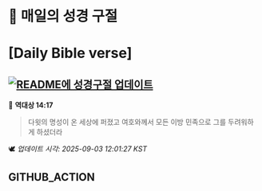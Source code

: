 # 🙏 매일의 성경 구절
# [Daily Bible verse]
## [![README에 성경구절 업데이트](https://github.com/DONGSUKA/first_test/actions/workflows/update-readme-bible.yml/badge.svg)](https://github.com/DONGSUKA/first_test/actions/workflows/update-readme-bible.yml)
<!-- START_BIBLE_VERSE -->
📖 **역대상 14:17**
> 다윗의 명성이 온 세상에 퍼졌고 여호와께서 모든 이방 민족으로 그를 두려워하게 하셨더라

🕊️ _업데이트 시각: 2025-09-03 12:01:27 KST_
  <!-- END_BIBLE_VERSE -->
## GITHUB_ACTION
